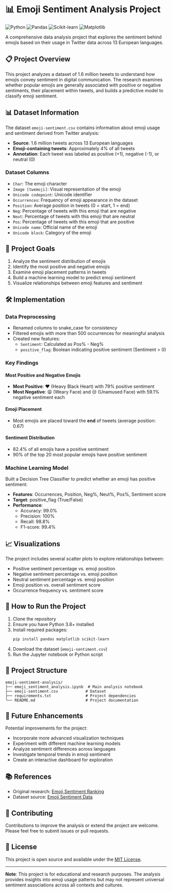 # 📊 Emoji Sentiment Analysis Project

![Python](https://img.shields.io/badge/Python-3.8%2B-blue)
![Pandas](https://img.shields.io/badge/Pandas-1.3+-red)
![Scikit-learn](https://img.shields.io/badge/Scikit--learn-0.24+-orange)
![Matplotlib](https://img.shields.io/badge/Matplotlib-3.4+-blueviolet)

A comprehensive data analysis project that explores the sentiment behind emojis based on their usage in Twitter data across 13 European languages.

## 📋 Project Overview

This project analyzes a dataset of 1.6 million tweets to understand how emojis convey sentiment in digital communication. The research examines whether popular emojis are generally associated with positive or negative sentiments, their placement within tweets, and builds a predictive model to classify emoji sentiment.

## 📊 Dataset Information

The dataset `emoji-sentiment.csv` contains information about emoji usage and sentiment derived from Twitter analysis:

- **Source**: 1.6 million tweets across 13 European languages
- **Emoji-containing tweets**: Approximately 4% of all tweets
- **Annotation**: Each tweet was labeled as positive (+1), negative (-1), or neutral (0)

### Dataset Columns
- `Char`: The emoji character
- `Image [twemoji]`: Visual representation of the emoji
- `Unicode codepoint`: Unicode identifier
- `Occurrences`: Frequency of emoji appearance in the dataset
- `Position`: Average position in tweets (0 = start, 1 = end)
- `Neg`: Percentage of tweets with this emoji that are negative
- `Neut`: Percentage of tweets with this emoji that are neutral
- `Pos`: Percentage of tweets with this emoji that are positive
- `Unicode name`: Official name of the emoji
- `Unicode block`: Category of the emoji

## 🎯 Project Goals

1. Analyze the sentiment distribution of emojis
2. Identify the most positive and negative emojis
3. Examine emoji placement patterns in tweets
4. Build a machine learning model to predict emoji sentiment
5. Visualize relationships between emoji features and sentiment

## 🛠️ Implementation

### Data Preprocessing
- Renamed columns to snake_case for consistency
- Filtered emojis with more than 500 occurrences for meaningful analysis
- Created new features:
  - `Sentiment`: Calculated as Pos% - Neg%
  - `positive_flag`: Boolean indicating positive sentiment (Sentiment > 0)

### Key Findings

#### Most Positive and Negative Emojis
- **Most Positive**: ❤ (Heavy Black Heart) with 79% positive sentiment
- **Most Negative**: 😩 (Weary Face) and 😒 (Unamused Face) with 59.1% negative sentiment each

#### Emoji Placement
- Most emojis are placed toward the **end** of tweets (average position: 0.67)

#### Sentiment Distribution
- 82.4% of all emojis have a positive sentiment
- 90% of the top 20 most popular emojis have positive sentiment

### Machine Learning Model

Built a Decision Tree Classifier to predict whether an emoji has positive sentiment:

- **Features**: Occurrences, Position, Neg%, Neut%, Pos%, Sentiment score
- **Target**: positive_flag (True/False)
- **Performance**:
  - Accuracy: 99.0%
  - Precision: 100%
  - Recall: 98.8%
  - F1-score: 99.4%

## 📈 Visualizations

The project includes several scatter plots to explore relationships between:
- Positive sentiment percentage vs. emoji position
- Negative sentiment percentage vs. emoji position
- Neutral sentiment percentage vs. emoji position
- Emoji position vs. overall sentiment score
- Occurrence frequency vs. sentiment score

## 🚀 How to Run the Project

1. Clone the repository
2. Ensure you have Python 3.8+ installed
3. Install required packages:
   ```bash
   pip install pandas matplotlib scikit-learn
   ```
4. Download the dataset (`emoji-sentiment.csv`)
5. Run the Jupyter notebook or Python script

## 📁 Project Structure

```
emoji-sentiment-analysis/
├── emoji_sentiment_analysis.ipynb  # Main analysis notebook
├── emoji-sentiment.csv            # Dataset
├── requirements.txt               # Project dependencies
└── README.md                      # Project documentation
```

## 🔮 Future Enhancements

Potential improvements for the project:
- Incorporate more advanced visualization techniques
- Experiment with different machine learning models
- Analyze sentiment differences across languages
- Investigate temporal trends in emoji sentiment
- Create an interactive dashboard for exploration

## 📚 References

- Original research: [Emoji Sentiment Ranking](http://kt.ijs.si/data/Emoji_sentiment_ranking/)
- Dataset source: [Emoji Sentiment Data](http://kt.ijs.si/data/Emoji_sentiment_ranking/index.html)

## 👥 Contributing

Contributions to improve the analysis or extend the project are welcome. Please feel free to submit issues or pull requests.

## 📄 License

This project is open source and available under the [MIT License](LICENSE).

---

**Note**: This project is for educational and research purposes. The analysis provides insights into emoji usage patterns but may not represent universal sentiment associations across all contexts and cultures.
